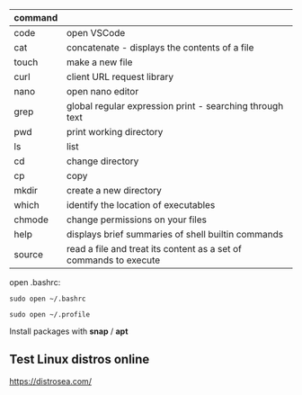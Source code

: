 | command |  |
| ------ | ------ |
| code | open VSCode |
| cat | concatenate - displays the contents of a file |
| touch | make a new file |
| curl | client URL request library |
| nano | open nano editor |
| grep | global regular expression print - searching through text |
| pwd | print working directory |
| ls | list |
| cd | change directory  |
| cp | copy  |
| mkdir | create a new directory  |
| which | identify the location of executables |
| chmode | change permissions on your files |
| help | displays brief summaries of shell builtin commands |
| source | read a file and treat its content as a set of commands to execute |


open .bashrc:
```
sudo open ~/.bashrc
```

```
sudo open ~/.profile
```

Install packages with **snap** / **apt**


## Test Linux distros online

https://distrosea.com/
